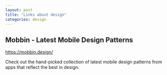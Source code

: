 ```yaml
---
layout: post
title: "Links about design"
categories: design
---
```


Mobbin - Latest Mobile Design Patterns
-----------
https://mobbin.design/

Check out the hand-picked collection of latest mobile design patterns from apps that reflect the best in design.
